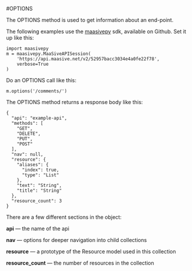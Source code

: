 #OPTIONS

The OPTIONS method is used to get information about an end-point.

The following examples use the [maasivepy][] sdk, available on Github.  Set it up like this:

    import maasivepy
    m = maasivepy.MaaSiveAPISession(
        'https://api.maasive.net/v2/52957bacc3034e4a0fe22f78',
        verbose=True
    )

Do an OPTIONS call like this:

    m.options('/comments/')

The OPTIONS method returns a response body like this:

    {
      "api": "example-api",
      "methods": [
        "GET",
        "DELETE",
        "PUT",
        "POST"
      ],
      "nav": null,
      "resource": {
        "aliases": {
          "index": true,
          "type": "List"
        },
        "text": "String",
        "title": "String"
      },
      "resource_count": 3
    }

There are a few different sections in the object:

**api** &mdash; the name of the api

**nav** &mdash; options for deeper navigation into child collections

**resource** &mdash; a prototype of the Resource model used in this collection

**resource_count** &mdash; the number of resources in the collection

[maasivepy]: https://github.com/ntrepid8/maasivepy
